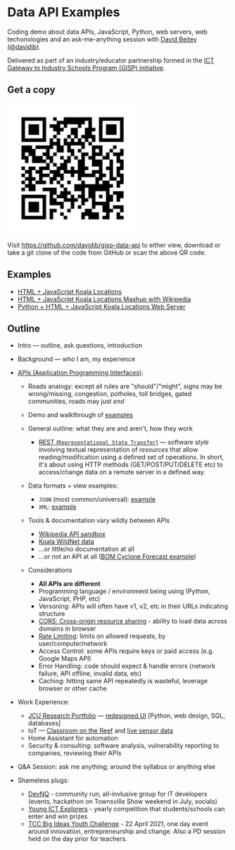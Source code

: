 # Data API Examples

Coding demo about data APIs, JavaScript, Python, web servers, web techonologies and an
ask-me-anything session with [David Beitey (@davidjb)](https://git.io/davidjb).

Delivered as part of an industry/educator partnership formed in the
[ICT Gateway to Industry Schools Program (GISP) initiative](https://qldictgisp.acs.org.au/).

## Get a copy

[![Scan me](url.svg)](https://github.com/davidjb/gisp-data-api)

Visit <https://github.com/davidjb/gisp-data-api> to either view,
download or take a git clone of the code from GitHub or scan the above QR code.

## Examples

* [HTML + JavaScript Koala Locations](map.html)
* [HTML + JavaScript Koala Locations Mashup with Wikipedia](map-mashup.html)
* [Python + HTML + JavaScript Koala Locations Web Server](map.py)

## Outline

* Intro — outline, ask questions, introduction
* Background — who I am, my experience
* [APIs (Application Programming Interfaces)](https://en.wikipedia.org/wiki/API):

  * Roads analogy: except all rules are "should"/"might", signs may be wrong/missing,
    congestion, potholes, toll bridges, gated communities, roads may just _end_
  * Demo and walkthrough of [examples](#examples)
  * General outline: what they are and aren't, how they work

    * [REST (`Representational State Transfer`)](https://en.m.wikipedia.org/wiki/Representational_state_transfer) — software _style_ involving textual representation of
      _resources_ that allow reading/modification using a defined set of
      operations. In short, it's about using HTTP methods (GET/POST/PUT/DELETE
      etc) to access/change data on a remote server in a defined way.

  * Data formats + view examples:

    * `JSON` (most common/universal): [example](https://www.data.qld.gov.au/api/3/action/datastore_search?resource_id=8dbceb06-aa8f-411a-baae-13d66475fdd7&limit=5)
    * `XML`:
      [example](https://qldspatial.information.qld.gov.au/catalogueadmin/rest/document?id={40D75ED6-3959-41EB-A5C8-E563FA5B66CA})

  * Tools & documentation vary wildly between APIs

    * [Wikipedia API sandbox](https://en.wikipedia.org/wiki/Special:ApiSandbox#action=query&format=json&origin=*&prop=pageimages%7Cinfo%7Cdescription%7Cpageprops%7Cpageterms%7Cmapdata&titles=Phascolarctos%20cinereus&redirects=1&formatversion=2&piprop=original&inprop=url%7Cdisplaytitle)
    * [Koala WildNet data](https://www.data.qld.gov.au/dataset/wildnet-koala-locations/resource/8dbceb06-aa8f-411a-baae-13d66475fdd7)
    * ...or little/no documentation at all
    * ...or not an API at all ([BOM Cyclone Forecast example](http://www.bom.gov.au/qld/forecasts/cyclone.shtml))

  * Considerations

    * **All APIs are different**
    * Programming language / environment being using (Python, JavaScript, PHP, etc)
    * Versoning: APIs will often have v1, v2, etc in their URLs indicating structure
    * [CORS: Cross-origin resource sharing](https://en.wikipedia.org/wiki/Cross-origin_resource_sharing) - ability to load data across domains in browser
    * [Rate Limiting](https://en.wikipedia.org/wiki/Rate_limiting): limits on allowed requests, by user/computer/network
    * Access Control: some APIs require keys or paid access (e.g. Google Maps API)
    * Error Handling: code should expect & handle errors (network failure, API offline, invalid data, etc)
    * Caching: hitting same API repeatedly is wasteful, leverage browser or other cache

* Work Experience:

  * [JCU Research Portfolio](https://jcu.me) — [redesigned UI](https://research.jcu.io) [Python, web design, SQL, databases]
  * IoT — [Classroom on the Reef](https://www.jcu.edu.au/classroom-on-the-reef/livecams) and [live sensor data](https://cotr-data.jcu.edu.au)
  * Home Assistant for automation
  * Security & consulting: software analysis, vulnerability reporting to companies, reviewing their APIs

* Q&A Session: ask me anything; around the syllabus or anything else

* Shameless plugs:

  * [DevNQ](https://devnq.org) - community run, all-invlusive group for IT developers (events, hackathon on Townsville Show weekend in July, socials)
  * [Young ICT Explorers](https://www.youngictexplorers.net.au/) - yearly competition that students/schools can enter and win prizes
  * [TCC Big Ideas Youth Challenge](https://www.eventbrite.com.au/e/townsville-city-council-big-ideas-youth-challenge-tickets-142196669065) - 22 April 2021, one day event around innovation, entrepreneurship and change. Also a PD session held on the day prior for teachers.
